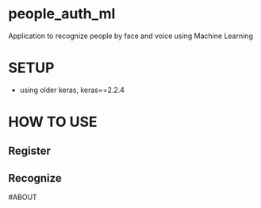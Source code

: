 # people_auth_ml
Application to recognize people by face and voice using Machine Learning

# SETUP  
* using older keras, keras==2.2.4
# HOW TO USE
## Register

## Recognize

#ABOUT
